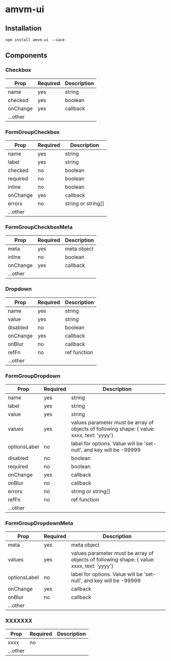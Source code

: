 # amvm-ui


## Installation
`npm install amvm-ui --save`

## Components


### Checkbox

Prop | Required | Description
--- | --- | ---
name | yes | string
checked | yes | boolean
onChange | yes | callback
...other | |


### FormGroupCheckbox

Prop | Required | Description
--- | --- | ---
name | yes | string
label | yes | string
checked | no | boolean
required | no | boolean
inline | no | boolean
onChange | yes | callback
errors | no | string or string[]
...other | |

### FormGroupCheckboxMeta

Prop | Required | Description
--- | --- | ---
meta | yes | meta object
inline | no | boolean
onChange | yes | callback
...other | |



### Dropdown

Prop | Required | Description
--- | --- | ---
name | yes | string
value | yes | string
disabled | no | boolean
onChange | yes | callback
onBlur | no | callback
refFn | no | ref function
...other | |


### FormGroupDropdown

Prop | Required | Description
--- | --- | ---
name | yes | string
label | yes | string
value | yes | string
values | yes | values parameter must be array of objects of following shape: { value: xxxx, text: 'yyyy'}
optionsLabel | no | label for options. Value will be 'set-null', and key will be -99999
disabled | no | boolean
required | no | boolean
onChange | yes | callback
onBlur | no | callback
errors | no | string or string[]
refFn | no | ref function
...other | |


### FormGroupDropdownMeta

Prop | Required | Description
--- | --- | ---
meta | yes | meta object
values | yes | values parameter must be array of objects of following shape: { value: xxxx, text: 'yyyy'}
optionsLabel | no | label for options. Value will be 'set-null', and key will be -99999
onChange | yes | callback
onBlur | no | callback
...other | |



### XXXXXXX

Prop | Required | Description
--- | --- | ---
xxxx | no |
...other | |